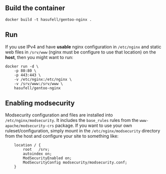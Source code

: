 ## Build the container

```
docker build -t hasufell/gentoo-nginx .
```

## Run

If you use IPv4 and have __usable__ nginx configuration in `/etc/nginx` and
static web files in `/srv/www` (nginx must be configure to use that location)
on the __host__, then you might want to run:
```
docker run -d \
	-p 80:80 \
	-p 443:443 \
	-v /etc/nginx:/etc/nginx \
	-v /srv/www:/srv/www \
	hasufell/gentoo-nginx
```

## Enabling modsecurity

Modsecurity configuration and files are installed into `/etc/nginx/modsecurity`.
It includes the `base_rules` rules from the `www-apache/modsecurity-crs` package.
If you want to use your own ruleset/configuration, simply mount in the
`/etc/nginx/modsecurity` directory from the host and configure your site to
something like:
```
	location / {
		root   /srv;
		autoindex on;
		ModSecurityEnabled on;
		ModSecurityConfig modsecurity/modsecurity.conf;
	}
```
